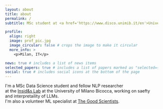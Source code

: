 ```yaml
---
layout: about
title: about
permalink: /
subtitle: MSc student at <a href='https://www.disco.unimib.it/en'>University of Milano Bicocca</a>.

profile:
  align: right
  image: prof_pic.jpg
  image_circular: false # crops the image to make it circular
  more_info: >
    <p>Milan, IT</p>

news: true # includes a list of news items
selected_papers: true # includes a list of papers marked as "selected={true}"
social: true # includes social icons at the bottom of the page
---
```


I'm a MSc Data Science student and fellow NLP researcher<br> at the <a href="https://inside.disco.unimib.it/">Insid&s Lab</a> at the University of Milano Bicocca, working on saefty and interpretaility of LLMs.<br>
I'm also a volunteer ML specialist at <a href="https://thegoodscientists.com/">The Good Scientists</a>. 